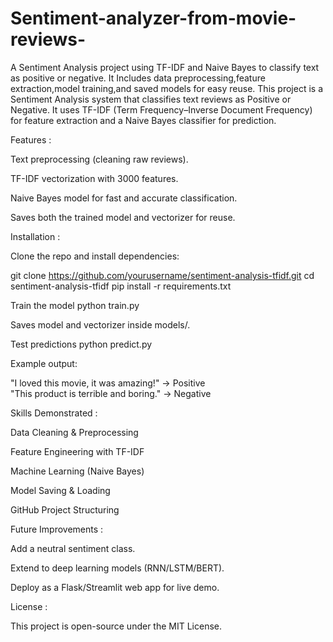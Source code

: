 # Sentiment-analyzer-from-movie-reviews-
A Sentiment Analysis project using TF-IDF and Naive Bayes to classify text as positive or negative. It Includes data preprocessing,feature extraction,model training,and saved models for easy reuse.
This project is a Sentiment Analysis system that classifies text reviews as Positive or Negative.
It uses TF-IDF (Term Frequency–Inverse Document Frequency) for feature extraction and a Naive Bayes classifier for prediction.

Features : 

Text preprocessing (cleaning raw reviews).

TF-IDF vectorization with 3000 features.

Naive Bayes model for fast and accurate classification.

Saves both the trained model and vectorizer for reuse.

Installation :

Clone the repo and install dependencies:

git clone https://github.com/yourusername/sentiment-analysis-tfidf.git
cd sentiment-analysis-tfidf
pip install -r requirements.txt

Train the model
python train.py

 Saves model and vectorizer inside models/.

Test predictions
python predict.py


Example output:

"I loved this movie, it was amazing!" → Positive  
"This product is terrible and boring." → Negative  

 Skills Demonstrated :

Data Cleaning & Preprocessing

Feature Engineering with TF-IDF

Machine Learning (Naive Bayes)

Model Saving & Loading

GitHub Project Structuring

Future Improvements :

Add a neutral sentiment class.

Extend to deep learning models (RNN/LSTM/BERT).

Deploy as a Flask/Streamlit web app for live demo.

License :

This project is open-source under the MIT License.
